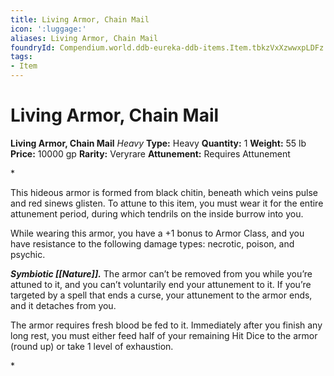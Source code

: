 ```yaml
---
title: Living Armor, Chain Mail
icon: ':luggage:'
aliases: Living Armor, Chain Mail
foundryId: Compendium.world.ddb-eureka-ddb-items.Item.tbkzVxXzwwxpLDFz
tags:
- Item
---
```


# Living Armor, Chain Mail

**Living Armor, Chain Mail**
_Heavy_
**Type:** Heavy
**Quantity:** 1
**Weight:** 55 lb
**Price:** 10000 gp
**Rarity:** Veryrare
**Attunement:** Requires Attunement

*<p>This hideous armor is formed from black chitin, beneath which veins pulse and red sinews glisten. To attune to this item, you must wear it for the entire attunement period, during which tendrils on the inside burrow into you.

While wearing this armor, you have a +1 bonus to Armor Class, and you have resistance to the following damage types: necrotic, poison, and psychic.

***Symbiotic [[Nature]].*** The armor can’t be removed from you while you’re attuned to it, and you can’t voluntarily end your attunement to it. If you’re targeted by a spell that ends a curse, your attunement to the armor ends, and it detaches from you.

The armor requires fresh blood be fed to it. Immediately after you finish any long rest, you must either feed half of your remaining Hit Dice to the armor (round up) or take 1 level of exhaustion.</p>*